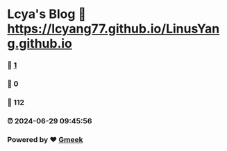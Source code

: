 # Lcya's Blog :link: https://lcyang77.github.io/LinusYang.github.io 
### :page_facing_up: [1](https://lcyang77.github.io/LinusYang.github.io/tag.html) 
### :speech_balloon: 0 
### :hibiscus: 112 
### :alarm_clock: 2024-06-29 09:45:56 
### Powered by :heart: [Gmeek](https://github.com/Meekdai/Gmeek)
